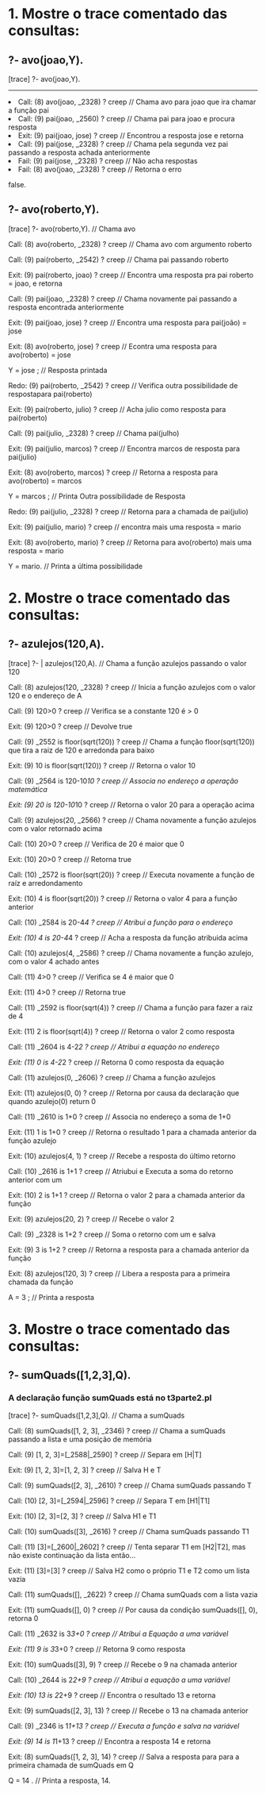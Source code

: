 <h1>1. Mostre o trace comentado das consultas:</h1>
   <h2>?- avo(joao,Y).</h2>

<p>[trace]  ?- avo(joao,Y).</p>
<hr />
   <li>Call: (8) avo(joao, _2328) ? creep   // Chama avo para joao que ira chamar a função pai</li>
   <li>Call: (9) pai(joao, _2560) ? creep   // Chama pai para joao e procura resposta</li>
   <li>Exit: (9) pai(joao, jose) ? creep    // Encontrou a resposta jose e retorna</li>
   <li>Call: (9) pai(jose, _2328) ? creep   // Chama pela segunda vez pai passando a resposta achada anteriormente</li>
   <li>Fail: (9) pai(jose, _2328) ? creep   // Não acha respostas</li>
   <li>Fail: (8) avo(joao, _2328) ? creep   // Retorna o erro</li>
<p>false.</p>


   <h2>?- avo(roberto,Y).</h2>

[trace]  ?- avo(roberto,Y).                 // Chama avo</p>
   Call: (8) avo(roberto, _2328) ? creep    // Chama avo com argumento roberto</p>
   Call: (9) pai(roberto, _2542) ? creep    // Chama pai passando roberto</p>
   Exit: (9) pai(roberto, joao) ? creep     // Encontra uma resposta pra pai roberto = joao, e retorna</p>
   Call: (9) pai(joao, _2328) ? creep       // Chama novamente pai passando a resposta encontrada anteriormente</p>
   Exit: (9) pai(joao, jose) ? creep        // Encontra uma resposta para pai(joão) = jose</p>
   Exit: (8) avo(roberto, jose) ? creep     // Econtra uma resposta para avo(roberto) = jose</p>
Y = jose ;                                  // Resposta printada</p>
   Redo: (9) pai(roberto, _2542) ? creep    // Verifica outra possibilidade de respostapara pai(roberto)</p>
   Exit: (9) pai(roberto, julio) ? creep    // Acha julio como resposta para pai(roberto)</p>
   Call: (9) pai(julio, _2328) ? creep      // Chama pai(julho)</p>
   Exit: (9) pai(julio, marcos) ? creep     // Encontra marcos de resposta para pai(julio)</p>
   Exit: (8) avo(roberto, marcos) ? creep   // Retorna a resposta para avo(roberto) = marcos</p>
Y = marcos ;                                // Printa Outra possibilidade de Resposta</p>
   Redo: (9) pai(julio, _2328) ? creep      // Retorna para a chamada de pai(julio)</p>
   Exit: (9) pai(julio, mario) ? creep      // encontra mais uma resposta = mario</p>
   Exit: (8) avo(roberto, mario) ? creep    // Retorna para avo(roberto) mais uma resposta = mario</p>
Y = mario.                                  // Printa a última possibilidade</p></p>


<h1> 2. Mostre o trace comentado das consultas: </h1>
   <h2>?- azulejos(120,A).</h2>

[trace]  ?- |    azulejos(120,A).              // Chama a função azulejos passando o valor 120</p>
   Call: (8) azulejos(120, _2328) ? creep      // Inicia a função azulejos com o valor 120 e o endereço de A</p>
   Call: (9) 120>0 ? creep                     // Verifica se a constante 120 é > 0</p>
   Exit: (9) 120>0 ? creep                     // Devolve true</p>
   Call: (9) _2552 is floor(sqrt(120)) ? creep // Chama a função floor(sqrt(120)) que tira a raiz de 120 e arredonda para baixo</p>
   Exit: (9) 10 is floor(sqrt(120)) ? creep    // Retorna o valor 10</p>
   Call: (9) _2564 is 120-10*10 ? creep        // Associa no endereço a operação matemática</p>
   Exit: (9) 20 is 120-10*10 ? creep           // Retorna o valor 20 para a operação acima</p>
   Call: (9) azulejos(20, _2566) ? creep       // Chama novamente a função azulejos com o valor retornado acima</p>
   Call: (10) 20>0 ? creep                     // Verifica de 20 é maior que 0</p>
   Exit: (10) 20>0 ? creep                     // Retorna true</p>
   Call: (10) _2572 is floor(sqrt(20)) ? creep // Executa novamente a função de raíz e arredondamento</p>
   Exit: (10) 4 is floor(sqrt(20)) ? creep     // Retorna o valor 4 para a função anterior</p>
   Call: (10) _2584 is 20-4*4 ? creep          // Atribui a função para o endereço</p>
   Exit: (10) 4 is 20-4*4 ? creep              // Acha a resposta da função atribuida acima</p>
   Call: (10) azulejos(4, _2586) ? creep       // Chama novamente a função azulejo, com o valor 4 achado antes</p>
   Call: (11) 4>0 ? creep                      // Verifica se 4 é maior que 0</p>
   Exit: (11) 4>0 ? creep                      // Retorna true</p>
   Call: (11) _2592 is floor(sqrt(4)) ? creep  // Chama a função para fazer a raiz de 4</p>
   Exit: (11) 2 is floor(sqrt(4)) ? creep      // Retorna o valor 2 como resposta</p>
   Call: (11) _2604 is 4-2*2 ? creep           // Atribui a equação no endereço</p>
   Exit: (11) 0 is 4-2*2 ? creep               // Retorna 0 como resposta da equação</p>
   Call: (11) azulejos(0, _2606) ? creep       // Chama a função azulejos</p>
   Exit: (11) azulejos(0, 0) ? creep           // Retorna por causa da declaração que quando azulejo(0) return 0</p>
   Call: (11) _2610 is 1+0 ? creep             // Associa no endereço a soma de 1+0</p>
   Exit: (11) 1 is 1+0 ? creep                 // Retorna o resultado 1 para a chamada anterior da função azulejo</p>
   Exit: (10) azulejos(4, 1) ? creep           // Recebe a resposta do último retorno</p>
   Call: (10) _2616 is 1+1 ? creep             // Atriubui e Executa a soma do retorno anterior com um</p>
   Exit: (10) 2 is 1+1 ? creep                 // Retorna o valor 2 para a chamada anterior da função</p>
   Exit: (9) azulejos(20, 2) ? creep           // Recebe o valor 2</p>
   Call: (9) _2328 is 1+2 ? creep              // Soma o retorno com um e salva</p>
   Exit: (9) 3 is 1+2 ? creep                  // Retorna a resposta para a chamada anterior da função</p>
   Exit: (8) azulejos(120, 3) ? creep          // Libera a resposta para a primeira chamada da função</p>
A = 3 ;                                        // Printa a resposta</p>


<h1> 3. Mostre o trace comentado das consultas: </h1>

   <h2>?- sumQuads([1,2,3],Q).</h2>
   <h3>A declaração função sumQuads está no t3parte2.pl</h3>
   
[trace]  ?- sumQuads([1,2,3],Q).                 // Chama a sumQuads</p>
   Call: (8) sumQuads([1, 2, 3], _2346) ? creep  // Chama a sumQuads passando a lista e uma posição de memória</p>
   Call: (9) [1, 2, 3]=[_2588|_2590] ? creep     // Separa em [H|T]</p>
   Exit: (9) [1, 2, 3]=[1, 2, 3] ? creep         // Salva H e T</p>
   Call: (9) sumQuads([2, 3], _2610) ? creep     // Chama sumQuads passando T</p>
   Call: (10) [2, 3]=[_2594|_2596] ? creep       // Separa T em [H1|T1]</p>
   Exit: (10) [2, 3]=[2, 3] ? creep              // Salva H1 e T1</p>
   Call: (10) sumQuads([3], _2616) ? creep       // Chama sumQuads passando T1</p>
   Call: (11) [3]=[_2600|_2602] ? creep          // Tenta separar T1 em [H2|T2], mas não existe continuação da lista então...</p>
   Exit: (11) [3]=[3] ? creep                    // Salva H2 como o próprio T1 e T2 como um lista vazia</p>
   Call: (11) sumQuads([], _2622) ? creep        // Chama sumQuads com a lista vazia</p>
   Exit: (11) sumQuads([], 0) ? creep            // Por causa da condição sumQuads([], 0), retorna 0</p>
   Call: (11) _2632 is 3*3+0 ? creep             // Atribui a Equação a uma variável</p>
   Exit: (11) 9 is 3*3+0 ? creep                 // Retorna 9 como resposta</p>
   Exit: (10) sumQuads([3], 9) ? creep           // Recebe o 9 na chamada anterior</p>
   Call: (10) _2644 is 2*2+9 ? creep             // Atribui a equação a uma variável</p>
   Exit: (10) 13 is 2*2+9 ? creep                // Encontra o resultado 13 e retorna</p>
   Exit: (9) sumQuads([2, 3], 13) ? creep        // Recebe o 13 na chamada anterior</p>
   Call: (9) _2346 is 1*1+13 ? creep             // Executa a função e salva na variável</p>
   Exit: (9) 14 is 1*1+13 ? creep                // Encontra a resposta 14 e retorna</p>
   Exit: (8) sumQuads([1, 2, 3], 14) ? creep     // Salva a resposta para para a primeira chamada de sumQuads em Q</p>
Q = 14 .                                         // Printa a resposta, 14.</p>

